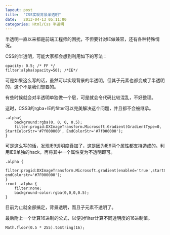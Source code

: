 ```yaml
---
layout: post
title:  "CSS实现背景半透明"
date:   2013-04-13 05:11:00
categories: Html/Css 半透明
---
```

半透明一直以来都是前端工程师的困扰，不但要针对IE做兼容，还有各种特殊情况。

CSS的半透明，可能大家都会想到利用如下的写法：

    opacity: 0.5; /* FF */  
    filter:alpha(opacity=50); /*IE*/

可是如果这么写的话，虽然可以实现背景的半透明，但其子元素也都变成了半透明的，这个不是我们想要的。

有些时候就会对半透明单独做一个层，可是就会令代码比较混乱，不好整理。

这时，CSS3的rgba+IE的filter可以完美解决这个问题，并且都不会被继承。

    .alpha{
        background:rgba(0, 0, 0, 0.5);
        filter:progid:DXImageTransform.Microsoft.Gradient(GradientType=0, StartColorStr='#7f000000', EndColorStr='#7f000000');
    }

可是这么写的话，发现IE9透明度叠加了，这是因为IE9两个属性都支持造成的。利用IE9单独的hack，再将其中一个属性变为不透明即可。

    .alpha {
        filter:progid:DXImageTransform.Microsoft.gradient(enabled='true',startColorstr='#7F000000', endColorstr='#7F000000');
    }
    :root .alpha {
        filter:none;
        background-color:rgba(0,0,0,0.5);
    }

目前为止就全部搞定，背景透明，而且子元素不透明了。

最后附上一个计算16进制的公式，以便对filter计算不同透明度的16进制值。

    Math.floor(0.5 * 255).toString(16);
